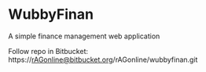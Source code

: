 # WubbyFinan
A simple finance management web application

Follow repo in Bitbucket: https://rAGonline@bitbucket.org/rAGonline/wubbyfinan.git
